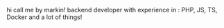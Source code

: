 hi
call me by markin!
backend developer with experience in : PHP, JS, TS, Docker and a lot of things!
